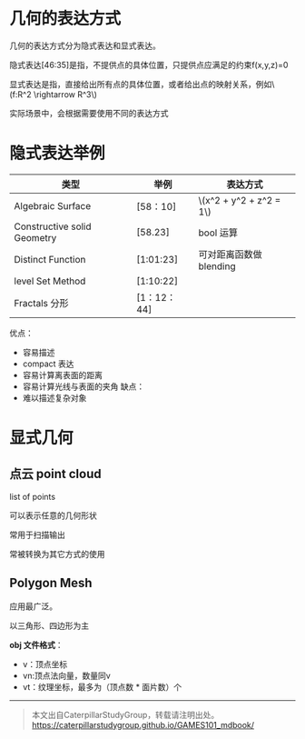 # 几何的表达方式

几何的表达方式分为隐式表达和显式表达。  

隐式表达[46:35]是指，不提供点的具体位置，只提供点应满足的约束f(x,y,z)=0

显式表达是指，直接给出所有点的具体位置，或者给出点的映射关系，例如\\(f:R^2 \rightarrow R^3\\)

实际场景中，会根据需要使用不同的表达方式

# 隐式表达举例

|类型|举例|表达方式|
|---|---|---|
|Algebraic Surface|[58：10]| \\(x^2 + y^2 + z^2 = 1\\)|
|Constructive solid Geometry|[58.23]| bool 运算 |
|Distinct Function| [1:01:23]|可对距离函数做blending|
|level Set Method| [1:10:22]||
|Fractals 分形 |[1：12：44]|

优点：  
- 容易描述
- compact 表达
- 容易计算离表面的距离
- 容易计算光线与表面的夹角
缺点：
- 难以描述复杂对象

# 显式几何

## 点云 point cloud

list of points

可以表示任意的几何形状

常用于扫描输出

常被转换为其它方式的使用

## Polygon Mesh

应用最广泛。

以三角形、四边形为主

**obj 文件格式**：
- v：顶点坐标
- vn:顶点法向量，数量同v
- vt：纹理坐标，最多为（顶点数 * 面片数）个

----------------------------

> 本文出自CaterpillarStudyGroup，转载请注明出处。  
> https://caterpillarstudygroup.github.io/GAMES101_mdbook/
